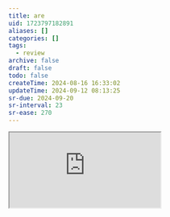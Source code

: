 ```yaml
---
title: are
uid: 1723797182891
aliases: []
categories: []
tags:
  - review
archive: false
draft: false
todo: false
createTime: 2024-08-16 16:33:02
updateTime: 2024-09-12 08:13:25
sr-due: 2024-09-20
sr-interval: 23
sr-ease: 270
---
```


<iframe
  class="iframe_full"
  src="https://dict.youdao.com/result?word=are&lang=en"
>
</iframe>
